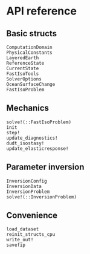 # API reference

## Basic structs

```@docs
ComputationDomain
PhysicalConstants
LayeredEarth
ReferenceState
CurrentState
FastIsoTools
SolverOptions
OceanSurfaceChange
FastIsoProblem
```

## Mechanics

```@docs
solve!(::FastIsoProblem)
init
step!
update_diagnostics!
dudt_isostasy!
update_elasticresponse!
```

## Parameter inversion

```@docs
InversionConfig
InversionData
InversionProblem
solve!(::InversionProblem)
```

## Convenience

```@docs
load_dataset
reinit_structs_cpu
write_out!
savefip
```
